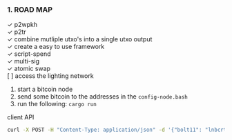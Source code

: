 ### 1. ROAD MAP

&checkmark; p2wpkh  
&checkmark; p2tr  
&checkmark; combine mutliple utxo's into a single utxo output  
&checkmark; create a easy to use framework  
&checkmark; script-spend  
&checkmark; multi-sig  
&checkmark; atomic swap  
[ ] access the lighting network 


1) start a bitcoin node
2) send some bitcoin to the addresses in the ``config-node.bash``
3) run the following: ``cargo run``




client API
```bash
curl -X POST -H "Content-Type: application/json" -d '{"bolt11": "lnbcrt200u1pjtkqtxpp5ker24hccwj77hgczkm27jyd7wkj6j803eyd4dfqhnxxcm04xslwqdq2wpshjgrdv5cqzzsxqyz5vqfppqzvsdwjay5x69088n27h0qgu0tm4u6gwqsp5mg4hgkewsns4d8j4ane5q750zv59upzhd0p4ljq66dgfx6p39cdq9qyyssqkzr9na5n98gmfw0wke7jxhw63c9yxe2gn29a2ey9ln7cpncryvj9wfycf2ewuayduzmex9rtt0ksj45yjazz08hdqdefwr7wppy7vhspsw2p6c", "id": 250}' http://localhost:8000/lnurl
 ```